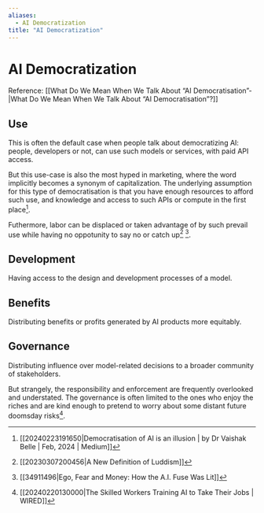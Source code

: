 ```yaml
---
aliases:
  - AI Democratization
title: "AI Democratization"
---
```


# AI Democratization

Reference: [[What Do We Mean When We Talk About “AI Democratisation”-|What Do We Mean When We Talk About “AI Democratisation”?]]

## Use

This is often the default case when people talk about democratizing AI: people, developers or not, can use such models or services, with paid API access.

But this use-case is also the most hyped in marketing, where the word implicitly becomes a synonym of capitalization. The underlying assumption for this type of democratisation is that you have enough resources to afford such use, and knowledge and access to such APIs or compute in the first place[^1].

Futhermore, labor can be displaced or taken advantage of by such prevail use while having no oppotunity to say no or catch up[^2] [^3].

## Development

Having access to the design and development processes of a model.

## Benefits

Distributing benefits or profits generated by AI products more equitably.

## Governance

Distributing influence over model-related decisions to a broader community of stakeholders.

But strangely, the responsibility and enforcement are frequently overlooked and understated. The governance is often limited to the ones who enjoy the riches and are kind enough to pretend to worry about some distant future doomsday risks[^4].

[^1]: [[20240223191650|Democratisation of AI is an illusion | by Dr Vaishak Belle | Feb, 2024 | Medium]]
[^2]: [[20230307200456|A New Definition of Luddism]]
[^3]: [[34911496|Ego, Fear and Money: How the A.I. Fuse Was Lit]]
[^4]: [[20240220130000|The Skilled Workers Training AI to Take Their Jobs | WIRED]]